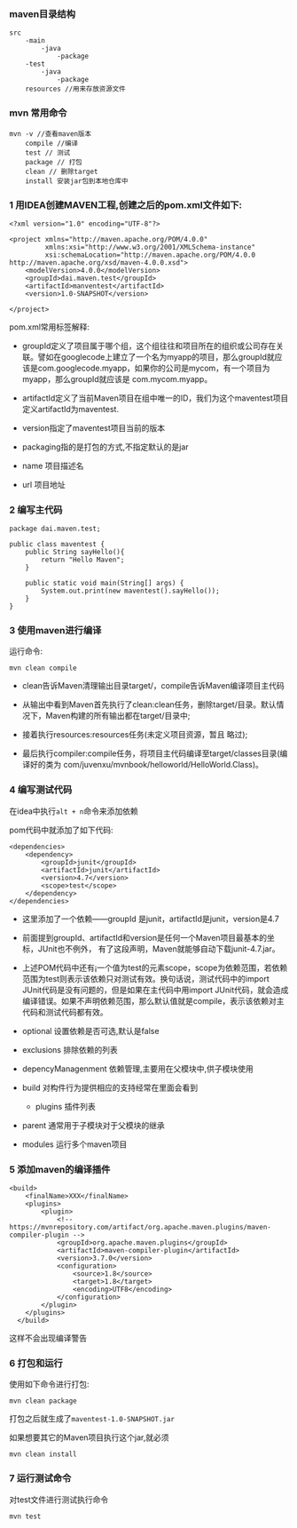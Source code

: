 ### maven目录结构
```
src
    -main
        -java
            -package
    -test
        -java
            -package
    resources //用来存放资源文件
```

### mvn 常用命令
```
mvn -v //查看maven版本
    compile //编译
    test // 测试
    package // 打包
    clean // 删除target
    install 安装jar包到本地仓库中
```

### 1 用IDEA创建MAVEN工程,创建之后的pom.xml文件如下:
```
<?xml version="1.0" encoding="UTF-8"?>

<project xmlns="http://maven.apache.org/POM/4.0.0"
         xmlns:xsi="http://www.w3.org/2001/XMLSchema-instance"
         xsi:schemaLocation="http://maven.apache.org/POM/4.0.0 http://maven.apache.org/xsd/maven-4.0.0.xsd">
    <modelVersion>4.0.0</modelVersion>
    <groupId>dai.maven.test</groupId>
    <artifactId>manventest</artifactId>
    <version>1.0-SNAPSHOT</version>

</project>
```
pom.xml常用标签解释:

+ groupId定义了项目属于哪个组，这个组往往和项目所在的组织或公司存在关联。譬如在googlecode上建立了一个名为myapp的项目，那么groupId就应该是com.googlecode.myapp，如果你的公司是mycom，有一个项目为myapp，那么groupId就应该是 com.mycom.myapp。

+ artifactId定义了当前Maven项目在组中唯一的ID，我们为这个maventest项目定义artifactId为maventest.

+ version指定了maventest项目当前的版本

+ packaging指的是打包的方式,不指定默认的是jar
+ name 项目描述名
+ url 项目地址

### 2 编写主代码
```
package dai.maven.test;

public class maventest {
    public String sayHello(){
        return "Hello Maven";
    }

    public static void main(String[] args) {
        System.out.print(new maventest().sayHello());
    }
}
```

### 3 使用maven进行编译
运行命令:
```
mvn clean compile
```

+ clean告诉Maven清理输出目录target/，compile告诉Maven编译项目主代码

+ 从输出中看到Maven首先执行了clean:clean任务，删除target/目录。默认情况下，Maven构建的所有输出都在target/目录中;

+ 接着执行resources:resources任务(未定义项目资源，暂且 略过);

+ 最后执行compiler:compile任务，将项目主代码编译至target/classes目录(编译好的类为 com/juvenxu/mvnbook/helloworld/HelloWorld.Class)。

### 4 编写测试代码

在idea中执行`alt + n`命令来添加依赖

pom代码中就添加了如下代码:
```
<dependencies>
    <dependency>
        <groupId>junit</groupId>
        <artifactId>junit</artifactId>
        <version>4.7</version>
        <scope>test</scope>
    </dependency>
</dependencies>
```

+ 这里添加了一个依赖——groupId 是junit，artifactId是junit，version是4.7

+ 前面提到groupId、artifactId和version是任何一个Maven项目最基本的坐标，JUnit也不例外， 有了这段声明，Maven就能够自动下载junit-4.7.jar。

+ 上述POM代码中还有¡一个值为test的元素scope，scope为依赖范围，若依赖范围为test则表示该依赖只对测试有效。换句话说，测试代码中的import JUnit代码是没有问题的，但是如果在主代码中用import JUnit代码，就会造成编译错误。如果不声明依赖范围，那么默认值就是compile，表示该依赖对主代码和测试代码都有效。
+ optional 设置依赖是否可选,默认是false 
+ exclusions 排除依赖的列表
+ depencyManagenment 依赖管理,主要用在父模块中,供子模块使用
+ build 对构件行为提供相应的支持经常在里面会看到
    + plugins 插件列表
+ parent 通常用于子模块对于父模块的继承
+ modules 运行多个maven项目

### 5 添加maven的编译插件
```
<build>
    <finalName>XXX</finalName>
    <plugins>
    	<plugin>
    		<!-- https://mvnrepository.com/artifact/org.apache.maven.plugins/maven-compiler-plugin -->
   			<groupId>org.apache.maven.plugins</groupId>
   			<artifactId>maven-compiler-plugin</artifactId>
   			<version>3.7.0</version>
   			<configuration>
   				<source>1.8</source>
   				<target>1.8</target>
   				<encoding>UTF8</encoding>
   			</configuration>
	    </plugin>
    </plugins>
  </build>
```
这样不会出现编译警告

### 6 打包和运行
使用如下命令进行打包:
```
mvn clean package
```
打包之后就生成了`maventest-1.0-SNAPSHOT.jar`

如果想要其它的Maven项目执行这个jar,就必须
```
mvn clean install
```

### 7 运行测试命令
对test文件进行测试执行命令
```
mvn test
```